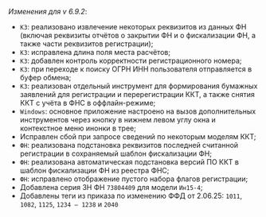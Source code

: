 _Изменения для v 6.9.2_:
- `КЗ`: реализовано извлечение некоторых реквизитов из данных ФН (включая реквизиты отчётов о закрытии ФН и о фискализации ФН, а также части реквизитов регистрации);
- `КЗ`: исправлена длина поля места расчётов;
- `КЗ`: добавлен контроль корректности регистрационного номера;
- `КЗ`: при переходе к поиску ОГРН ИНН пользователя отправляется в буфер обмена;
- `КЗ`: реализован отдельный инструмент для формирования бумажных заявлений для регистрации и перерегистрации ККТ, а также снятия ККТ с учёта в ФНС в оффлайн-режиме;
- `Windows`: основное приложение настроено на вызов дополнительных инструментов через кнопку в нижнем левом углу окна и контекстное меню инонки в трее;
- Исправлен сбой при запросе сведений по некоторым моделям ККТ;
- `ФН`: реализована подстановка реквизитов последней считанной регистрации в сохраняемый шаблон фискализации ФН;
- `ФН`: реализована автоматическая подстановка версий ПО ККТ в шаблон фискализации ФН из реестра ФНС;
- `ФН`: исправлено отображение пустого набора флагов регистрации;
- Добавлена серия ЗН ФН `73804409` для модели `Ин15-4`;
- Добавлены теги из приказа по изменению ФФД от 2.06.25: `1011`, `1082`, `1125`, `1234 – 1238` и `2040`
